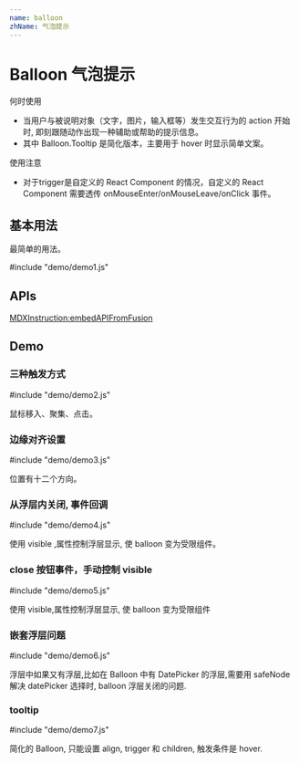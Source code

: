 ```yaml
---
name: balloon
zhName: 气泡提示
---
```


# Balloon 气泡提示

何时使用

* 当用户与被说明对象（文字，图片，输入框等）发生交互行为的 action 开始时, 即刻跟随动作出现一种辅助或帮助的提示信息。
* 其中 Balloon.Tooltip 是简化版本，主要用于 hover 时显示简单文案。

使用注意

* 对于trigger是自定义的 React Component 的情况，自定义的 React Component 需要透传 onMouseEnter/onMouseLeave/onClick 事件。


## 基本用法

最简单的用法。

#include "demo/demo1.js"


## APIs

[MDXInstruction:embedAPIFromFusion](https://github.com/alibaba-fusion/next/blob/master/docs/balloon/index.md)

## Demo

### 三种触发方式

#include "demo/demo2.js"

鼠标移入、聚集、点击。

### 边缘对齐设置

#include "demo/demo3.js"

位置有十二个方向。

### 从浮层内关闭, 事件回调

#include "demo/demo4.js"

使用 visible ,属性控制浮层显示, 使 balloon 变为受限组件。

### close 按钮事件，手动控制 visible

#include "demo/demo5.js"

使用 visible,属性控制浮层显示, 使 balloon 变为受限组件

### 嵌套浮层问题

#include "demo/demo6.js"

浮层中如果又有浮层,比如在 Balloon 中有 DatePicker 的浮层,需要用 safeNode 解决 datePicker 选择时, balloon 浮层关闭的问题.

### tooltip

#include "demo/demo7.js"

简化的 Balloon, 只能设置 align, trigger 和 children, 触发条件是 hover.

